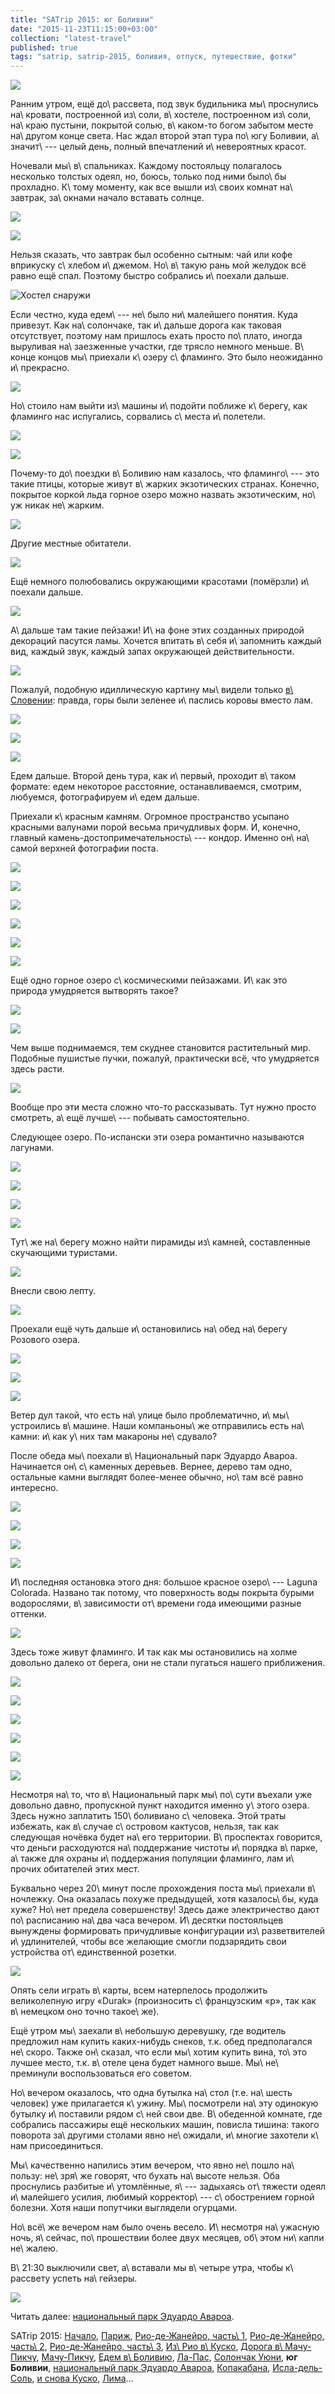 ```yaml
---
title: "SATrip 2015: юг Боливии"
date: "2015-11-23T11:15:00+03:00"
collection: "latest-travel"
published: true
tags: "satrip, satrip-2015, боливия, отпуск, путешествие, фотки"
---
```


![](/images/travel/2015-09-satrip/uyuni-2-cover.jpg)

Ранним утром, ещё до\ рассвета, под звук будильника мы\ проснулись на\ кровати, построенной из\ соли, в\ хостеле,
построенном из\ соли, на\ краю пустыни, покрытой солью, в\ каком-то богом забытом месте на\ другом конце света. Нас
ждал второй этап тура по\ югу Боливии, а\ значит\ --- целый день, полный впечатлений и\ невероятных красот.

<!--more-->

Ночевали мы\ в\ спальниках. Каждому постояльцу полагалось несколько толстых одеял, но, боюсь, только под ними было\ бы
прохладно. К\ тому моменту, как все вышли из\ своих комнат на\ завтрак, за\ окнами начало вставать солнце.

![](/images/travel/2015-09-satrip/uyuni-2-sunrise-1.jpg)

![](/images/travel/2015-09-satrip/uyuni-2-sunrise-2.jpg)

Нельзя сказать, что завтрак был особенно сытным: чай или кофе вприкуску с\ хлебом и\ джемом. Но\ в\ такую рань мой
желудок всё равно ещё спал. Поэтому быстро собрались и\ поехали дальше.

![Хостел снаружи](/images/travel/2015-09-satrip/uyuni-2-hostel.jpg "Хостел снаружи")

Если честно, куда едем\ --- не\ было ни\ малейшего понятия. Куда привезут. Как на\ солончаке, так и\ дальше дорога как
таковая отсутствует, поэтому нам пришлось ехать просто по\ плато, иногда выруливая на\ заезженные участки, где трясло
немного меньше. В\ конце концов мы\ приехали к\ озеру с\ фламинго. Это было неожиданно и\ прекрасно.

![](/images/travel/2015-09-satrip/uyuni-2-flamingos-1.jpg)

Но\ стоило нам выйти из\ машины и\ подойти поближе к\ берегу, как фламинго нас испугались, сорвались с\ места
и\ полетели.

![](/images/travel/2015-09-satrip/uyuni-2-flamingos-2.jpg)

![](/images/travel/2015-09-satrip/uyuni-2-flamingos-3.jpg)

Почему-то до\ поездки в\ Боливию нам казалось, что фламинго\ --- это такие птицы, которые живут в\ жарких экзотических
странах. Конечно, покрытое коркой льда горное озеро можно назвать экзотическим, но\ уж никак не\ жарким.

![](/images/travel/2015-09-satrip/uyuni-2-flamingos-4.jpg)

Другие местные обитатели.

![](/images/travel/2015-09-satrip/uyuni-2-lagoa-birds.jpg)

Ещё немного полюбовались окружающими красотами (помёрзли) и\ поехали дальше.

![](/images/travel/2015-09-satrip/uyuni-2-feather.jpg)

А\ дальше там такие пейзажи! И\ на фоне этих созданных природой декораций пасутся ламы. Хочется впитать в\ себя
и\ запомнить каждый вид, каждый звук, каждый запах окружающей действительности.

![](/images/travel/2015-09-satrip/uyuni-2-idyll-landscape.jpg)

Пожалуй, подобную идиллическую картину мы\ видели только [в\ Словении][slovenia]: правда, горы были зеленее и\ паслись
коровы вместо лам.

![](/images/travel/2015-09-satrip/uyuni-2-llamas-1.jpg)

![](/images/travel/2015-09-satrip/uyuni-2-llamas-2.jpg)

![](/images/travel/2015-09-satrip/uyuni-2-llamas-3.jpg)

Едем дальше. Второй день тура, как и\ первый, проходит в\ таком формате: едем некоторое расстояние, останавливаемся,
смотрим, любуемся, фотографируем и\ едем дальше.

Приехали к\ красным камням. Огромное пространство усыпано красными валунами порой весьма причудливых форм. И, конечно,
главный камень-достопримечательность\ --- кондор. Именно он\ на\ самой верхней фотографии поста.

![](/images/travel/2015-09-satrip/uyuni-2-red-rocks-1.jpg)

![](/images/travel/2015-09-satrip/uyuni-2-red-rocks-2.jpg)

![](/images/travel/2015-09-satrip/uyuni-2-red-rocks-3.jpg)

![](/images/travel/2015-09-satrip/uyuni-2-red-rocks-4.jpg)

![](/images/travel/2015-09-satrip/uyuni-2-red-rocks-5.jpg)

![](/images/travel/2015-09-satrip/uyuni-2-red-rocks-6.jpg)

Ещё одно горное озеро с\ космическими пейзажами. И\ как это природа умудряется вытворять такое?

![](/images/travel/2015-09-satrip/uyuni-2-space-lake-1.jpg)

![](/images/travel/2015-09-satrip/uyuni-2-space-lake-2.jpg)

Чем выше поднимаемся, тем скуднее становится растительный мир. Подобные пушистые пучки, пожалуй, практически всё, что
умудряется здесь расти.

![](/images/travel/2015-09-satrip/uyuni-2-grass.jpg)

Вообще про эти места сложно что-то рассказывать. Тут нужно просто смотреть, а\ ещё лучше\ --- побывать самостоятельно.

Следующее озеро. По-испански эти озера романтично называются лагунами.

![](/images/travel/2015-09-satrip/uyuni-2-lake-3-1.jpg)

![](/images/travel/2015-09-satrip/uyuni-2-lake-3-2.jpg)

![](/images/travel/2015-09-satrip/uyuni-2-lake-3-3.jpg)

![](/images/travel/2015-09-satrip/uyuni-2-lake-3-4.jpg)

Тут\ же на\ берегу можно найти пирамиды из\ камней, составленные скучающими туристами.

![](/images/travel/2015-09-satrip/uyuni-2-stone-pyramids-1.jpg)

Внесли свою лепту.

![](/images/travel/2015-09-satrip/uyuni-2-stone-pyramids-2.jpg)

Проехали ещё чуть дальше и\ остановились на\ обед на\ берегу Розового озера.

![](/images/travel/2015-09-satrip/uyuni-2-rose-lake-1.jpg)

![](/images/travel/2015-09-satrip/uyuni-2-rose-lake-2.jpg)

![](/images/travel/2015-09-satrip/uyuni-2-rose-lake-pano.jpg)

Ветер дул такой, что есть на\ улице было проблематично, и\ мы\ устроились в\ машине. Наши компаньоны\ же отправились
есть на\ камни: и\ как у\ них там макароны не\ сдувало?

После обеда мы\ поехали в\ Национальный парк Эдуардо Авароа. Начинается он\ с\ каменных деревьев. Вернее, дерево там
одно, остальные камни выглядят более-менее обычно, но\ там всё равно интересно.

![](/images/travel/2015-09-satrip/uyuni-2-stone-tree-1.jpg)

![](/images/travel/2015-09-satrip/uyuni-2-stone-tree-2.jpg)

![](/images/travel/2015-09-satrip/uyuni-2-stone-tree-3.jpg)

![](/images/travel/2015-09-satrip/uyuni-2-stone-tree-4.jpg)

И\ последняя остановка этого дня: большое красное озеро\ --- Laguna Colorada. Названо так потому, что поверхность воды
покрыта бурыми водорослями, в\ зависимости от\ времени года имеющими разные оттенки.

![](/images/travel/2015-09-satrip/uyuni-2-purple-lake.jpg)

Здесь тоже живут фламинго. И так как мы остановились на холме довольно далеко от берега, они не стали пугаться нашего
приближения.

![](/images/travel/2015-09-satrip/uyuni-2-purple-lake-flamingos-1.jpg)

![](/images/travel/2015-09-satrip/uyuni-2-purple-lake-flamingos-2.jpg)

![](/images/travel/2015-09-satrip/uyuni-2-purple-lake-flamingos-3.jpg)

![](/images/travel/2015-09-satrip/uyuni-2-purple-lake-flamingos-4.jpg)

![](/images/travel/2015-09-satrip/uyuni-2-purple-lake-house.jpg)

![](/images/travel/2015-09-satrip/uyuni-2-purple-lake-pano.jpg)

Несмотря на\ то, что в\ Национальный парк мы\ по\ сути въехали уже довольно давно, пропускной пункт находится именно
у\ этого озера. Здесь нужно заплатить 150\ боливиано с\ человека. Этой траты избежать, как в\ случае с\ островом
кактусов, нельзя, так как следующая ночёвка будет на\ его территории. В\ проспектах говорится, что деньги расходуются
на\ поддержание чистоты и\ порядка в\ парке, а\ также для охраны и\ поддержания популяции фламинго, лам и\ прочих
обитателей этих мест.

Буквально через 20\ минут после прохождения поста мы\ приехали в\ ночлежку. Она оказалась похуже предыдущей, хотя
казалось\ бы, куда хуже? Но\ нет предела совершенству! Здесь даже электричество дают по\ расписанию на\ два часа
вечером. И\ десятки постояльцев вынуждены формировать причудливые конфигурации из\ разветвителей и\ удлинителей, чтобы
все желающие смогли подзарядить свои устройства от\ единственной розетки.

![](/images/travel/2015-09-satrip/uyuni-2-charging.jpg)

Опять сели играть в\ карты, всем натерпелось продолжить великолепную игру «Durak» (произносить с\ французским «р», так
как в\ немецком оно точно такое\ же).

Ещё утром мы\ заехали в\ небольшую деревушку, где водитель предложил нам купить каких-нибудь снеков, т.к. обед
предполагался не\ скоро. Также он\ сказал, что если мы\ хотим купить вина, то\ это лучшее место, т.к. в\ отеле цена
будет намного выше. Мы\ не\ преминули воспользоваться его советом.

Но\ вечером оказалось, что одна бутылка на\ стол (т.е. на\ шесть человек) уже прилагается к\ ужину. Мы\ посмотрели
на\ эту одинокую бутылку и\ поставили рядом с\ ней свои две. В\ обеденной комнате, где собрались пассажиры ещё
нескольких машин, повисла тишина: такого поворота за\ другими столами явно не\ ожидали, и\ многие захотели к\ нам
присоединиться.

Мы\ качественно напились этим вечером, что явно не\ пошло на\ пользу: не\ зря\ же говорят, что бухать на\ высоте нельзя.
Оба проснулись разбитые и\ утомлённые, я\ --- задыхаясь от\ тяжести одеял и\ малейшего усилия, любимый корректор\ ---
с\ обострением горной болезни. Хотя наши попутчики выглядели огурцами.

Но\ всё\ же вечером нам было очень весело. И\ несмотря на\ ужасную ночь, я\ сейчас, по\ прошествии более двух месяцев,
об\ этом ни\ капли не\ жалею.

В\ 21:30 выключили свет, а\ вставали мы в\ четыре утра, чтобы к\ рассвету успеть на\ гейзеры.

![](/images/travel/2015-09-satrip/uyuni-2-last.jpg)

Читать далее: [национальный парк Эдуардо Авароа](/post/satrip-2015-bolivia-national-park/).

SATrip 2015:
[Начало](/post/satrip-2015-paris/),
[Париж](/post/satrip-2015-paris/),
[Рио-де-Жанейро, часть\ 1](/post/satrip-2015-rio-1/),
[Рио-де-Жанейро, часть\ 2](/post/satrip-2015-rio-2/),
[Рио-де-Жанейро, часть\ 3](/post/satrip-2015-rio-3/),
[Из\ Рио в\ Куско](/post/satrip-2015-rio-to-cusco/),
[Дорога в\ Мачу-Пикчу](/post/satrip-2015-road-to-machu-picchu/),
[Мачу-Пикчу](/post/satrip-2015-machu-picchu/),
[Едем в\ Боливию](/post/satrip-2015-to-bolivia/),
[Ла-Пас](/post/satrip-2015-la-paz/),
[Солончак Уюни](/post/satrip-2015-uyuni-salt-flats/),
**юг Боливии**,
[национальный парк Эдуардо Авароа](/post/satrip-2015-bolivia-national-park/),
[Копакабана](/post/satrip-2015-copacabana/),
[Исла-дель-Соль](/post/satrip-2015-isla-del-sol/),
[и снова Куско](/post/satrip-2015-cusco-again/),
[Лима](/post/satrip-2015-lima/)...

[slovenia]: /post/eurotrip-2014-bled-bohinj/

